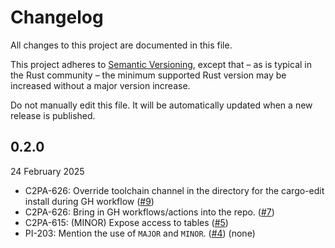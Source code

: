 # Changelog

All changes to this project are documented in this file.

This project adheres to [Semantic Versioning](https://semver.org), except that – as is typical in the Rust community – the minimum supported Rust version may be increased without a major version increase.

Do not manually edit this file. It will be automatically updated when a new release is published.
## 0.2.0

24 February 2025

* C2PA-626: Override toolchain channel in the directory for the cargo-edit install during GH workflow ([#9](https://github.com/Monotype/c2pa-font-handler/pull/9))
* C2PA-626: Bring in GH workflows/actions into the repo. ([#7](https://github.com/Monotype/c2pa-font-handler/pull/7))
* C2PA-615: (MINOR) Expose access to tables ([#5](https://github.com/Monotype/c2pa-font-handler/pull/5))
* PI-203: Mention the use of `MAJOR` and `MINOR`. ([#4](https://github.com/Monotype/c2pa-font-handler/pull/4)) (none)

